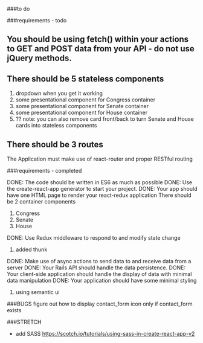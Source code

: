 ###to do

###requirements - todo

## You should be using fetch() within your actions to GET and POST data from your API - do not use jQuery methods.

## There should be 5 stateless components
1. dropdown when you get it working
2. some presentational component for Congress container
3. some presentational component for Senate container
4. some presentational component for House container
5. ??
note: you can also remove card front/back to turn Senate and House cards into stateless components

## There should be 3 routes
The Application must make use of react-router and proper RESTful routing





###requirements - completed

DONE: The code should be written in ES6 as much as possible
DONE: Use the create-react-app generator to start your project.
DONE: Your app should have one HTML page to render your react-redux application
There should be 2 container components
1. Congress
2. Senate
3. House

DONE: Use Redux middleware to respond to and modify state change
1. added thunk

DONE: Make use of async actions to send data to and receive data from a server
DONE: Your Rails API should handle the data persistence.
DONE: Your client-side application should handle the display of data with minimal data manipulation
DONE: Your application should have some minimal styling
1. using semantic ui


###BUGS
figure out how to display contact_form icon only if contact_form exists


###STRETCH
* add SASS https://scotch.io/tutorials/using-sass-in-create-react-app-v2
